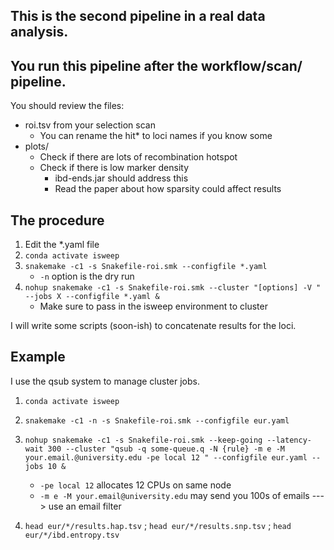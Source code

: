 ## This is the second pipeline in a real data analysis.
## You run this pipeline after the workflow/scan/ pipeline.

You should review the files:
- roi.tsv from your selection scan
    - You can rename the hit* to loci names if you know some
- plots/
    - Check if there are lots of recombination hotspot
    - Check if there is low marker density
        - ibd-ends.jar should address this
        - Read the paper about how sparsity could affect results

## The procedure

1. Edit the *.yaml file
2. ` conda activate isweep `
3. ` snakemake -c1 -s Snakefile-roi.smk --configfile *.yaml `
    - ` -n ` option is the dry run
4. ` nohup snakemake -c1 -s Snakefile-roi.smk --cluster "[options] -V " --jobs X --configfile *.yaml & `
    - Make sure to pass in the isweep environment to cluster

I will write some scripts (soon-ish) to concatenate results for the loci.

## Example

I use the qsub system to manage cluster jobs.

1. `conda activate isweep`

2. `snakemake -c1 -n -s Snakefile-roi.smk --configfile eur.yaml`

3. `nohup snakemake -c1 -s Snakefile-roi.smk --keep-going --latency-wait 300 --cluster "qsub -q some-queue.q -N {rule} -m e -M your.email.@university.edu -pe local 12 " --configfile eur.yaml --jobs 10 & `
    - `-pe local 12` allocates 12 CPUs on same node
    - `-m e -M your.email@university.edu` may send you 100s of emails ---> use an email filter

4. `head eur/*/results.hap.tsv` ; `head eur/*/results.snp.tsv` ; `head eur/*/ibd.entropy.tsv`

